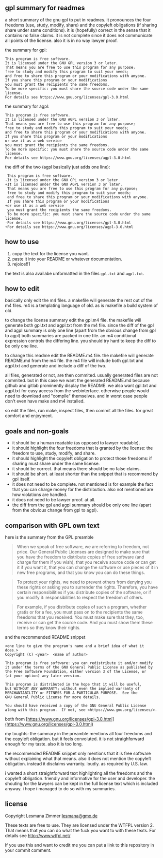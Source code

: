 gpl summary for readmes
-----------------------

a short summary of the gnu gpl to put in readmes.
it pronounces the four freedoms (use, study, modify, share)
and the copyleft obligations (if sharing share under same conditions).
it is (hopefully) correct in the sense that it contains no false claims.
it is not complete since it does not communicate all points of the license.
also it is in no way lawyer proof.

the summary for gpl:

    This program is free software.
    It is licensed under the GNU GPL version 3 or later.
    That means you are free to use this program for any purpose;
    free to study and modify this program to suit your needs;
    and free to share this program or your modifications with anyone.
    If you share this program or your modifications
    you must grant the recipients the same freedoms.
    To be more specific: you must share the source code under the same license.
    For details see https://www.gnu.org/licenses/gpl-3.0.html

the summary for agpl:

    This program is free software.
    It is licensed under the GNU AGPL version 3 or later.
    That means you are free to use this program for any purpose;
    free to study and modify this program to suit your needs;
    and free to share this program or your modifications with anyone.
    If you share this program or your modifications
    or use it as a web service
    you must grant the recipients the same freedoms.
    To be more specific: you must share the source code under the same license.
    For details see https://www.gnu.org/licenses/agpl-3.0.html

the diff of the two (agpl basically just adds one line):

     This program is free software.
    -It is licensed under the GNU GPL version 3 or later.
    +It is licensed under the GNU AGPL version 3 or later.
     That means you are free to use this program for any purpose;
     free to study and modify this program to suit your needs;
     and free to share this program or your modifications with anyone.
     If you share this program or your modifications
    +or use it as a web service
     you must grant the recipients the same freedoms.
     To be more specific: you must share the source code under the same license.
    -For details see https://www.gnu.org/licenses/gpl-3.0.html
    +For details see https://www.gnu.org/licenses/agpl-3.0.html

how to use
----------

1. copy the text for the license you want.
2. paste it into your README or whatever documentation.
3. rejoice!!1

the text is also availabe unformatted in the files `gpl.txt` and `agpl.txt`.

how to edit
-----------

basically only edit the m4 files.
a makefile will generate the rest out of the m4 files.
m4 is a templating language of old.
as is makefile a build system of old.

to change the license summary edit the gpl.m4 file.
the makefile will generate both gpl.txt and agpl.txt from the m4 file.
since the diff of the gpl and agpl summary is only one line
(apart from the obvious change from gpl to agpl)
both summaries are packed in one file.
an m4 conditional expression controls the differing line.
you should try hard to keep the diff to be only one line.

to change this readme edit the README.m4 file.
the makefile will generate README.md from the m4 file.
the m4 file will include both gpl.txt and agpl.txt
and generate and include a diff of the two.

all files, generated or not, are then commited.
usually generated files are not commited.
but in this case we want the generated README.md
because github and gitlab prominently display the README.
we also want gpl.txt and agpl.txt for easy access from the webinterface.
otherwise people would need to download and "compile" themselves.
and in worst case people don't even have make and m4 installed.

so edit the files, run make, inspect files, then commit all the files.
for great comfort and enjoyment.

goals and non-goals
-------------------

* it should be a human readable (as opposed to lawyer readable).
* it should highlight the four freedoms that is granted by the license:
  the freedom to use, study, modify, and share.
* it should highlight the copyleft obligation to protect those freedoms:
  if sharing must share under the same license.
* it should be correct. that means there should be no false claims.
* it should be short.
  at least shorter than the snippet that is recommend by gpl itself.
* it does not need to be complete.
  not mentioned is for example the fact that you can charge money for the distribution.
  also not mentioned are how violations are handled.
* it does not need to be lawyer proof. at all.
* the diff from the gpl and agpl summary should be only one line
  (apart from the obvious change from gpl to agpl).

comparison with GPL own text
----------------------------

here is the summary from the GPL preamble

> When we speak of free software, we are referring to freedom, not price.
  Our General Public Licenses are designed to make sure that you have
  the freedom to distribute copies of free software
  (and charge for them if you wish),
  that you receive source code or can get it if you want it,
  that you can change the software or use pieces of it in new free programs,
  and that you know you can do these things.

> To protect your rights, we need to prevent others
  from denying you these rights or asking you to surrender the rights.
  Therefore, you have certain responsibilities
  if you distribute copies of the software, or if you modify it:
  responsibilities to respect the freedom of others.

> For example, if you distribute copies of such a program,
  whether gratis or for a fee,
  you must pass on to the recipients the same freedoms that you received.
  You must make sure that they, too, receive or can get the source code.
  And you must show them these terms so they know their rights.

and the recommended README snippet

    <one line to give the program's name and a brief idea of what it does.>
    Copyright (C) <year>  <name of author>

    This program is free software: you can redistribute it and/or modify
    it under the terms of the GNU General Public License as published by
    the Free Software Foundation, either version 3 of the License, or
    (at your option) any later version.

    This program is distributed in the hope that it will be useful,
    but WITHOUT ANY WARRANTY; without even the implied warranty of
    MERCHANTABILITY or FITNESS FOR A PARTICULAR PURPOSE.  See the
    GNU General Public License for more details.

    You should have received a copy of the GNU General Public License
    along with this program.  If not, see <https://www.gnu.org/licenses/>.

both from [https://www.gnu.org/licenses/gpl-3.0.html](https://www.gnu.org/licenses/gpl-3.0.html)

my toughts:
the summary in the preamble mentions all four freedoms
and the copyleft obligation.
but it feels convoluted.
it is not straighforward enough for my taste.
also it is too long.

the recommended README snippet only mentions that it is free software
without explaining what that means.
also it does not mention the copyleft obligation.
instead it disclaims warranty. loudly. as required by U.S. law.

i wanted a short straightforward text highlighting all the freedoms
and the copyleft obligation.
friendly and informative for the user and developer.
the shouting for the lawyers can be kept in the full license text
which is included anyway.
i hope i managed to do so with my summaries.

license
-------

Copyright Lesmana Zimmer lesmana@gmx.de

These texts are free to use.
They are licensed under the WTFPL version 2.
That means that you can do what the fuck
you want to with these texts.
For details see http://www.wtfpl.net/

If you use this and want to credit me
you can put a link to this repository in your commit comment.
